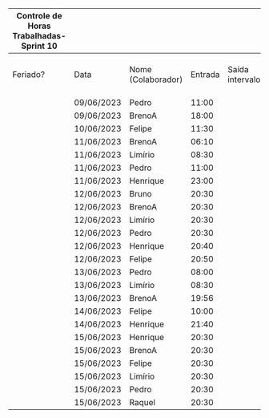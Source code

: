 | Controle de Horas Trabalhadas-Sprint 10 |  |  |  |  |  |  |  |  |  |  |
| --- | --- | --- | --- | --- | --- | --- | --- | --- | --- | --- |
| Feriado? | Data | Nome (Colaborador) | Entrada | Saída intervalo | Retorno intervalo | Saída | Total horas |  | Nome (Colaborador) | Total horas do sprint |
|  | 09/06/2023 | Pedro | 11:00 |  |  | 12:00 | 1:00:00 |  | BrenoA | 07:26 |
|  | 09/06/2023 | BrenoA | 18:00 |  |  | 20:00 | 2:00:00 |  | Bruno | 01:00 |
|  | 10/06/2023 | Felipe | 11:30 |  |  | 12:30 | 1:00:00 |  | Felipe | 04:00 |
|  | 11/06/2023 | BrenoA | 06:10 |  |  | 07:42 | 1:32:00 |  | Henrique | 04:58 |
|  | 11/06/2023 | Limírio | 08:30 |  |  | 09:50 | 1:20:00 |  | Limírio | 06:10 |
|  | 11/06/2023 | Pedro | 11:00 |  |  | 12:00 | 1:00:00 |  | Pedro | 04:00 |
|  | 11/06/2023 | Henrique | 23:00 |  |  | 23:54 | 0:54:00 |  | Raquel | 00:20 |
|  | 12/06/2023 | Bruno | 20:30 |  |  | 21:30 | 1:00:00 |  |  |  |
|  | 12/06/2023 | BrenoA | 20:30 |  |  | 22:00 | 1:30:00 |  |  |  |
|  | 12/06/2023 | Limírio | 20:30 |  |  | 22:00 | 1:30:00 |  |  |  |
|  | 12/06/2023 | Pedro | 20:30 |  |  | 21:10 | 0:40:00 |  |  |  |
|  | 12/06/2023 | Henrique | 20:40 |  |  | 23:50 | 3:10:00 |  |  |  |
|  | 12/06/2023 | Felipe | 20:50 |  |  | 22:00 | 1:10:00 |  |  |  |
|  | 13/06/2023 | Pedro | 08:00 |  |  | 09:00 | 1:00:00 |  |  |  |
|  | 13/06/2023 | Limírio | 08:30 |  |  | 11:30 | 3:00:00 |  |  |  |
|  | 13/06/2023 | BrenoA | 19:56 |  |  | 22:00 | 2:04:00 |  |  |  |
|  | 14/06/2023 | Felipe | 10:00 |  |  | 11:30 | 1:30:00 |  |  |  |
|  | 14/06/2023 | Henrique | 21:40 |  |  | 22:14 | 0:34:00 |  |  |  |
|  | 15/06/2023 | Henrique | 20:30 |  |  | 20:50 | 0:20:00 |  |  |  |
|  | 15/06/2023 | BrenoA | 20:30 |  |  | 20:50 | 0:20:00 |  |  |  |
|  | 15/06/2023 | Felipe | 20:30 |  |  | 20:50 | 0:20:00 |  |  |  |
|  | 15/06/2023 | Limírio | 20:30 |  |  | 20:50 | 0:20:00 |  |  |  |
|  | 15/06/2023 | Pedro | 20:30 |  |  | 20:50 | 0:20:00 |  |  |  |
|  | 15/06/2023 | Raquel | 20:30 |  |  | 20:50 | 0:20:00 |  |  |  |
